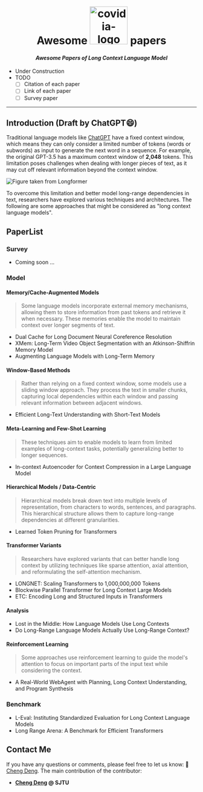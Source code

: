 <p align=center>
<h1 align=center>Awesome <img src="https://big-cheng.com/img/lclm.png" alt="covidia-logo" width="100"/> papers</h1>
<h4 align=center><em>Awesome Papers of Long Context Language Model</em></h4>
</p>

- Under Construction
- TODO
    - [ ] Citation of each paper
    - [ ] Link of each paper
    - [ ] Survey paper
---
## Introduction (Draft by ChatGPT😄)

Traditional language models like [ChatGPT](https://chat.openai.com/) have a fixed context window, which means they can only consider a limited number of tokens (words or subwords) as input to generate the next word in a sequence. For example, the original GPT-3.5 has a maximum context window of **2,048** tokens. This limitation poses challenges when dealing with longer pieces of text, as it may cut off relevant information beyond the context window.

![Figure taken from Longformer](https://huggingface.co/blog/assets/14_long_range_transformers/Longformer.png)

To overcome this limitation and better model long-range dependencies in text, researchers have explored various techniques and architectures. The following are some approaches that might be considered as "long context language models".

## PaperList

### Survey

- Coming soon ...

### Model

#### Memory/Cache-Augmented Models
> Some language models incorporate external memory mechanisms, allowing them to store information from past tokens and retrieve it when necessary. These memories enable the model to maintain context over longer segments of text.

- Dual Cache for Long Document Neural Coreference Resolution
- XMem: Long-Term Video Object Segmentation with an Atkinson-Shiffrin Memory Model
- Augmenting Language Models with Long-Term Memory

#### Window-Based Methods

> Rather than relying on a fixed context window, some models use a sliding window approach. They process the text in smaller chunks, capturing local dependencies within each window and passing relevant information between adjacent windows.

- Efficient Long-Text Understanding with Short-Text Models


#### Meta-Learning and Few-Shot Learning
> These techniques aim to enable models to learn from limited examples of long-context tasks, potentially generalizing better to longer sequences.

- In-context Autoencoder for Context Compression in a Large Language Model

#### Hierarchical Models / Data-Centric

> Hierarchical models break down text into multiple levels of representation, from characters to words, sentences, and paragraphs. This hierarchical structure allows them to capture long-range dependencies at different granularities.

- Learned Token Pruning for Transformers

#### Transformer Variants

> Researchers have explored variants that can better handle long context by utilizing techniques like sparse attention, axial attention, and reformulating the self-attention mechanism.

- LONGNET: Scaling Transformers to 1,000,000,000 Tokens
- Blockwise Parallel Transformer for Long Context Large Models
- ETC: Encoding Long and Structured Inputs in Transformers

#### Analysis

- Lost in the Middle: How Language Models Use Long Contexts
- Do Long-Range Language Models Actually Use Long-Range Context?

#### Reinforcement Learning

> Some approaches use reinforcement learning to guide the model's attention to focus on important parts of the input text while considering the context.

- A Real-World WebAgent with Planning, Long Context Understanding, and Program Synthesis

### Benchmark

- L-Eval: Instituting Standardized Evaluation for Long Context Language Models
- Long Range Arena: A Benchmark for Efficient Transformers


## Contact Me
If you have any questions or comments, please feel free to let us know: 📧 [Cheng Deng](mailto:davendw@sjtu.edu.cn). The main contribution of the contributor:
- **[Cheng Deng](https://www.big-cheng.com) @ SJTU**
